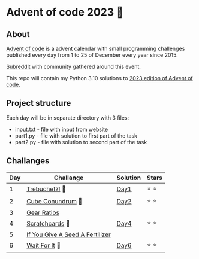 # Advent of code 2023 :christmas_tree:


## About
[Advent of code](https://adventofcode.com) is a advent calendar with small programming challenges published every day from 1 to 25 of December every year since 2015.
 
[Subreddit](https://www.reddit.com/r/adventofcode/) with community gathered around this event.

This repo will contain my Python 3.10 solutions to [2023 edition of Advent of code](https://adventofcode.com/2023).



## Project structure
Each day will be in separate directory with 3 files:

- input.txt - file with input from website
- part1.py - file with solution to first part of the task
- part2.py - file with solution to second part of the task

## Challanges
| Day | Challange                                                              | Solution                                                                  | Stars         |
|-----|------------------------------------------------------------------------|---------------------------------------------------------------------------|---------------|
| 1   | [Trebuchet?!](https://adventofcode.com/2023/day/1)         :santa:     | [Day1](https://github.com/thebestofal/advent_of_code_2023/tree/main/day1) | :star: :star: |
| 2   | [Cube Conundrum](https://adventofcode.com/2023/day/2)      :santa:     | [Day2](https://github.com/thebestofal/advent_of_code_2023/tree/main/day2) | :star: :star: |
| 3   | [Gear Ratios](https://adventofcode.com/2023/day/3)                     |          
| 4   | [Scratchcards](https://adventofcode.com/2023/day/4) :santa:            | [Day4](https://github.com/thebestofal/advent_of_code_2023/tree/main/day4) | :star: :star: |
| 5   | [If You Give A Seed A Fertilizer](https://adventofcode.com/2023/day/5) |                                                                           |               |
| 6   | [Wait For It](https://adventofcode.com/2023/day/6)  :santa:            | [Day6](https://github.com/thebestofal/advent_of_code_2023/tree/main/day6) | :star: :star: | 

